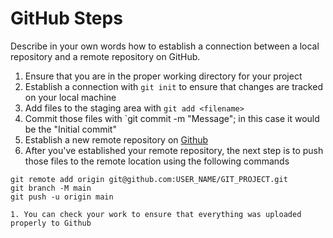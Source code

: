 # GitHub Steps

Describe in your own words how to establish a connection between a local repository and a remote repository on GitHub.

1. Ensure that you are in the proper working directory for your project
1. Establish a connection with `git init` to ensure that changes are tracked on your local machine
1. Add files to the staging area with `git add <filename>`
1. Commit those files with `git commit -m "Message"; in this case it would be the "Initial commit"
1. Establish a new remote repository on [Github](github.com)
1. After you've established your remote repository, the next step is to push those files to the remote location using the following commands
```
git remote add origin git@github.com:USER_NAME/GIT_PROJECT.git
git branch -M main
git push -u origin main
```
    1. You can check your work to ensure that everything was uploaded properly to Github